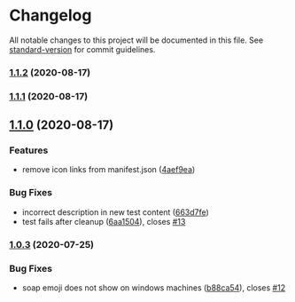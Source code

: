 # Changelog

All notable changes to this project will be documented in this file. See [standard-version](https://github.com/conventional-changelog/standard-version) for commit guidelines.

### [1.1.2](https://github.com/niallpaterson/cleanup-react-app/compare/v1.1.1...v1.1.2) (2020-08-17)

### [1.1.1](https://github.com/niallpaterson/cleanup-react-app/compare/v1.1.0...v1.1.1) (2020-08-17)

## [1.1.0](https://github.com/niallpaterson/cleanup-react-app/compare/v1.0.3...v1.1.0) (2020-08-17)


### Features

* remove icon links from manifest.json ([4aef9ea](https://github.com/niallpaterson/cleanup-react-app/commit/4aef9ea848c677d1520132c7c96e6a09355b5fad))


### Bug Fixes

* incorrect description in new test content ([663d7fe](https://github.com/niallpaterson/cleanup-react-app/commit/663d7fe9ffb6d93e6ecc260e6f23c1c8d5b97a9f))
* test fails after cleanup ([6aa1504](https://github.com/niallpaterson/cleanup-react-app/commit/6aa15048b0028e21fbdcbf401908e421b9bad18f)), closes [#13](https://github.com/niallpaterson/cleanup-react-app/issues/13)

### [1.0.3](https://github.com/niallpaterson/cleanup-react-app/compare/v1.0.2...v1.0.3) (2020-07-25)


### Bug Fixes

* soap emoji does not show on windows machines ([b88ca54](https://github.com/niallpaterson/cleanup-react-app/commit/b88ca54edac98208dec7fa0dda738e3ad5a34213)), closes [#12](https://github.com/niallpaterson/cleanup-react-app/issues/12)
